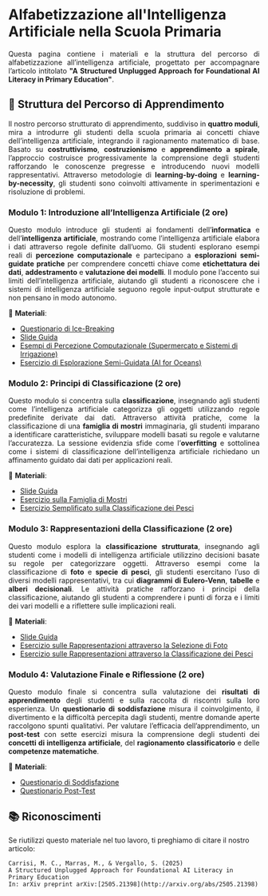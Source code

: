 # Alfabetizzazione all'Intelligenza Artificiale nella Scuola Primaria
<p align="justify">
Questa pagina contiene i materiali e la struttura del percorso di alfabetizzazione all’intelligenza artificiale, progettato per accompagnare l’articolo intitolato <strong>"A Structured Unplugged Approach for Foundational AI Literacy in Primary Education"</strong>. 
</p>

## 📌 Struttura del Percorso di Apprendimento
<p align="justify">
Il nostro percorso strutturato di apprendimento, suddiviso in <strong>quattro moduli</strong>, mira a introdurre gli studenti della scuola primaria ai concetti chiave dell’intelligenza artificiale, integrando il ragionamento matematico di base. 
Basato su <strong>costruttivismo</strong>, <strong>costruzionismo</strong> e <strong>apprendimento a spirale</strong>, l’approccio costruisce progressivamente la comprensione degli studenti rafforzando le conoscenze pregresse e introducendo nuovi modelli rappresentativi.
Attraverso metodologie di <strong>learning-by-doing</strong> e <strong>learning-by-necessity</strong>, gli studenti sono coinvolti attivamente in sperimentazioni e risoluzione di problemi.
</p>

### **Modulo 1: Introduzione all’Intelligenza Artificiale** (2 ore)
<p align="justify">
Questo modulo introduce gli studenti ai fondamenti dell’<strong>informatica</strong> e dell’<strong>intelligenza artificiale</strong>, mostrando come l’intelligenza artificiale elabora i dati attraverso regole definite dall’uomo. Gli studenti esplorano esempi reali di <strong>percezione computazionale</strong> e partecipano a <strong>esplorazioni semi-guidate pratiche</strong> per comprendere concetti chiave come <strong>etichettatura dei dati</strong>, <strong>addestramento</strong> e <strong>valutazione dei modelli</strong>. Il modulo pone l’accento sui limiti dell’intelligenza artificiale, aiutando gli studenti a riconoscere che i sistemi di intelligenza artificiale seguono regole input-output strutturate e non pensano in modo autonomo.
</p>

📂 **Materiali**:
- [Questionario di Ice-Breaking](https://docs.google.com/document/d/1ml0Gnu6cyeRcnYYQrwcqffxt9cBclmj9) 
- [Slide Guida](https://docs.google.com/presentation/d/1PMBEBaYQTvM1ev8pJoKKKl0dF-5fd_NC) 
- [Esempi di Percezione Computazionale (Supermercato e Sistemi di Irrigazione)](https://drive.google.com/drive/u/0/folders/1j2-N5CP4qGpNffJpwHHzptZUgzxLIgtx)
- [Esercizio di Esplorazione Semi-Guidata (AI for Oceans)](https://studio.code.org/s/oceans/lessons/1/levels/6?lang=en-US)



### **Modulo 2: Principi di Classificazione** (2 ore)
<p align="justify">
Questo modulo si concentra sulla <strong>classificazione</strong>, insegnando agli studenti come l’intelligenza artificiale categorizza gli oggetti utilizzando regole predefinite derivate dai dati. Attraverso attività pratiche, come la classificazione di una <strong>famiglia di mostri</strong> immaginaria, gli studenti imparano a identificare caratteristiche, sviluppare modelli basati su regole e valutarne l’accuratezza. La sessione evidenzia sfide come l’<strong>overfitting</strong> e sottolinea come i sistemi di classificazione dell’intelligenza artificiale richiedano un affinamento guidato dai dati per applicazioni reali.
</p>

📂 **Materiali**:
- [Slide Guida](https://docs.google.com/presentation/d/1QFPdS0x7jgjUYzTFRb3ZFevmfqzBojsg) 
- [Esercizio sulla Famiglia di Mostri](https://docs.google.com/document/d/1Izl1R2vPwHfmdeNsqKjB-e79AIay4IJM) 
- [Esercizio Semplificato sulla Classificazione dei Pesci](https://docs.google.com/document/d/1El3dJ0D6AnPv7f80JpBV2sSTITsY55IF) 


### **Modulo 3: Rappresentazioni della Classificazione** (2 ore)
<p align="justify">
Questo modulo esplora la <strong>classificazione strutturata</strong>, insegnando agli studenti come i modelli di intelligenza artificiale utilizzino decisioni basate su regole per categorizzare oggetti. Attraverso esempi come la classificazione di <strong>foto</strong> e <strong>specie di pesci</strong>, gli studenti esercitano l’uso di diversi modelli rappresentativi, tra cui <strong>diagrammi di Eulero-Venn</strong>, <strong>tabelle</strong> e <strong>alberi decisionali</strong>. Le attività pratiche rafforzano i principi della classificazione, aiutando gli studenti a comprendere i punti di forza e i limiti dei vari modelli e a riflettere sulle implicazioni reali.
</p>

📂 **Materiali**:
- [Slide Guida](https://docs.google.com/presentation/d/1NjtGhJDVo93ASjNWRkgLo7-2s3hYrj6L) 
- [Esercizio sulle Rappresentazioni attraverso la Selezione di Foto](https://docs.google.com/document/d/1crsv0rpDlt_uN4aIS7vDJ2ys4cS0CEBG) 
- [Esercizio sulle Rappresentazioni attraverso la Classificazione dei Pesci](https://docs.google.com/document/d/1nbWSlxUw5_jXndHD3rnzJM7coAF95L7C) 


### **Modulo 4: Valutazione Finale e Riflessione** (2 ore)
<p align="justify">
Questo modulo finale si concentra sulla valutazione dei <strong>risultati di apprendimento</strong> degli studenti e sulla raccolta di riscontri sulla loro esperienza. Un <strong>questionario di soddisfazione</strong> misura il coinvolgimento, il divertimento e la difficoltà percepita dagli studenti, mentre domande aperte raccolgono spunti qualitativi. Per valutare l’efficacia dell’apprendimento, un <strong>post-test</strong> con sette esercizi misura la comprensione degli studenti dei <strong>concetti di intelligenza artificiale</strong>, del <strong>ragionamento classificatorio</strong> e delle <strong>competenze matematiche</strong>.
</p>

📂 **Materiali**:
- [Questionario di Soddisfazione](https://docs.google.com/document/d/1_4JLOihTYoXBmOiU-AqiTEEy8SaZm_If)
- [Questionario Post-Test](https://docs.google.com/document/d/1S7p2MJsBM_S8TCFfnEPgBS7FlzAF6fGl) 

## 📚 Riconoscimenti
Se riutilizzi questo materiale nel tuo lavoro, ti preghiamo di citare il nostro articolo:

```
Carrisi, M. C., Marras, M., & Vergallo, S. (2025)
A Structured Unplugged Approach for Foundational AI Literacy in Primary Education
In: arXiv preprint arXiv:[2505.21398](http://arxiv.org/abs/2505.21398)
```
